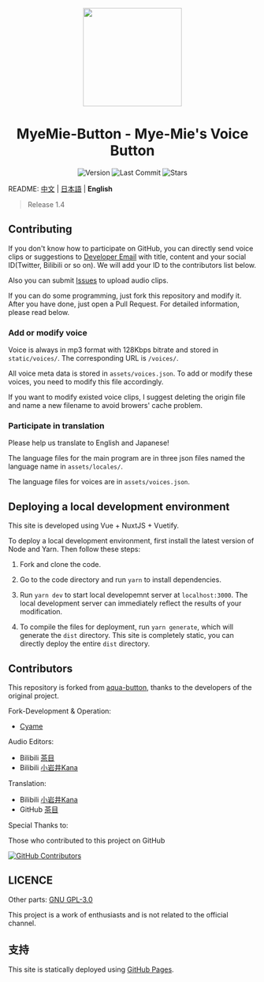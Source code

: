 
<p align="center"><img src=https://i.loli.net/2021/05/20/BQKmfYadwsbetWj.jpg width=200/></p>

<div align="center">

# MyeMie-Button - Mye-Mie's Voice Button
</div>

<p align="center"><img src="https://img.shields.io/github/package-json/v/Cyame/myemie-button?style=flat-square" alt="Version" />
<img src="https://img.shields.io/github/last-commit/Cyame/myemie-button?style=flat-square" alt="Last Commit" />
<img src="https://img.shields.io/github/stars/Cyame/myemie-button?style=flat-square" alt="Stars" /></p>
<div align="center">
</div>

README: [中文](https://github.com/Cyame/myemie-button/blob/master/README.md) | [日本語](https://github.com/Cyame/myemie-button/blob/master/README.JA.md) | **English**

> Release 1.4

## Contributing

If you don't know how to participate on GitHub, you can directly send voice clips or suggestions to [Developer Email](mailto:13626941473@qq.com) with title, content and your social ID(Twitter, Bilibili or so on). We will add your ID to the contributors list below.

Also you can submit [Issues](https://github.com/Cyame/myemie-button/issues) to upload audio clips.

If you can do some programming, just fork this repository and modify it. After you have done, just open a Pull Request. For detailed information, please read below.

### Add or modify voice

Voice is always in mp3 format with 128Kbps bitrate and stored in `static/voices/`. The corresponding URL is `/voices/`.

All voice meta data is stored in `assets/voices.json`. To add or modify these voices, you need to modify this file accordingly.

If you want to modify existed voice clips, I suggest deleting the origin file and name a new filename to avoid browers' cache problem.

### Participate in translation

Please help us translate to English and Japanese!

The language files for the main program are in three json files named the language name in `assets/locales/`.

The language files for voices are in `assets/voices.json`.

## Deploying a local development environment

This site is developed using Vue + NuxtJS + Vuetify.

To deploy a local development environment, first install the latest version of Node and Yarn. Then follow these steps:

1. Fork and clone the code.

2. Go to the code directory and run `yarn` to install dependencies.

3. Run `yarn dev` to start local developemnt server at `localhost:3000`. The local development server can immediately reflect the results of your modification.

4. To compile the files for deployment, run `yarn generate`, which will generate the `dist` directory. This site is completely static, you can directly deploy the entire `dist` directory.

## Contributors

This repository is forked from [aqua-button](https://github.com/lonelyion/aqua-button), thanks to the developers of the original project.

Fork-Development & Operation:

- [Cyame](https://github.com/Cyame)

Audio Editors:

- Bilibili [茶目](https://space.bilibili.com/2265912)
- Bilibili [小岩井Kana](https://space.bilibili.com/549256426)

Translation:

- Bilibili [小岩井Kana](https://space.bilibili.com/549256426)
- GitHub [茶目](https://github.com/Cyame)


Special Thanks to:

Those who contributed to this project on GitHub

[![GitHub Contributors](https://contributors-img.web.app/image?repo=Cyame/myemie-button)](https://github.com/Cyame/myemie-button/graphs/contributors)

## LICENCE

<!-- Audio: According to the [Hololive Secondary Creation Terms](https://www.hololive.tv/terms) (Japanese only). -->

Other parts: [GNU GPL-3.0](https://github.com/Cyame/myemie-button/blob/master/LICENSE)

This project is a work of enthusiasts and is not related to the official channel.

## 支持

This site is statically deployed using [GitHub Pages](https://pages.github.com/).
